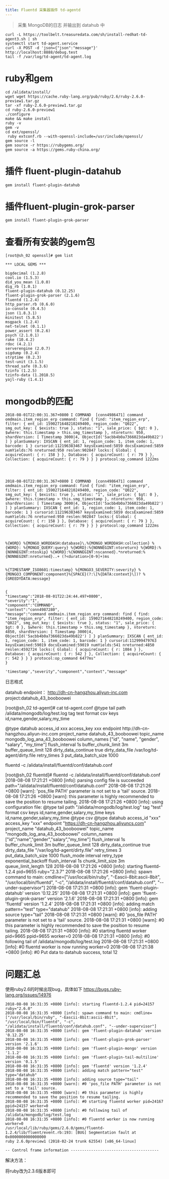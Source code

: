 ```yaml
---
title: Fluentd 采集器插件 td-agentd
---
```


> 采集 MongoDB的日志 并输出到 datahub 中
```shell
curl -L https://toolbelt.treasuredata.com/sh/install-redhat-td-agent3.sh | sh
systemctl start td-agent.service
curl -X POST -d 'json={"json":"message"}' http://localhost:8888/debug.test
tail -f /var/log/td-agent/td-agent.log
```

# ruby和gem

```shell
cd /alidata/install/
wget wget https://cache.ruby-lang.org/pub/ruby/2.6/ruby-2.6.0-preview1.tar.gz
tar -xf ruby-2.6.0-preview1.tar.gz 
cd ruby-2.6.0-preview1
./configure
make && make install
ruby -v
gem -v
cd ext/openssl/
 ruby extconf.rb --with-openssl-include=/usr/include/openssl/
gem source -l
gem source -r https://rubygems.org/
gem source -a https://gems.ruby-china.org/

```

# 插件 fluent-plugin-datahub

```shell
gem install fluent-plugin-datahub
```

# 插件fluent-plugin-grok-parser

```shell
gem install fluent-plugin-grok-parser
```

# 查看所有安装的gem包
```shell
[root@sh_02 openssl]# gem list

*** LOCAL GEMS ***

bigdecimal (1.2.8)
cool.io (1.5.3)
did_you_mean (1.0.0)
dig_rb (1.0.1)
fluent-plugin-datahub (0.12.25)
fluent-plugin-grok-parser (2.1.6)
fluentd (1.2.4)
http_parser.rb (0.6.0)
io-console (0.4.5)
json (1.8.3.1)
minitest (5.8.5)
msgpack (1.2.4)
net-telnet (0.1.1)
power_assert (0.2.6)
psych (2.1.0.1)
rake (10.4.2)
rdoc (4.2.1)
serverengine (2.0.7)
sigdump (0.2.4)
strptime (0.2.3)
test-unit (3.1.5)
thread_safe (0.3.6)
tzinfo (1.2.5)
tzinfo-data (1.2018.5)
yajl-ruby (1.4.1)

```

# mongodb的匹配



```shell
2018-08-01T22:00:31.367+0800 I COMMAND  [conn4986471] command omdmain.item_region_erp command: find { find: "item_region_erp", filter: { ent_id: 1590271648210249400, region_code: "Q022", smg_out_key: { $exists: true }, status: "1", sale_price: { $gt: 0 }, $where: this.timestamp > this.smg_timestamp }, ntoreturn: 950, shardVersion: [ Timestamp 3000|4, ObjectId('5acbb4b0a7366023da49b822') ] } planSummary: IXSCAN { ent_id: 1, region_code: 1, item_code: 1, barcode: 1 } cursorid:112196383467 keysExamined:5859 docsExamined:5859 numYields:76 nreturned:950 reslen:902847 locks:{ Global: { acquireCount: { r: 158 } }, Database: { acquireCount: { r: 79 } }, Collection: { acquireCount: { r: 79 } } } protocol:op_command 1222ms




2018-08-01T22:00:31.367+0800 I COMMAND  [conn4986471] command omdmain.item_region_erp command: find { find: "item_region_erp", filter: { ent_id: 1590271648210249400, region_code: "Q022", smg_out_key: { $exists: true }, status: "1", sale_price: { $gt: 0 }, $where: this.timestamp > this.smg_timestamp }, ntoreturn: 950, shardVersion: [ Timestamp 3000|4, ObjectId('5acbb4b0a7366023da49b822') ] } planSummary: IXSCAN { ent_id: 1, region_code: 1, item_code: 1, barcode: 1 } cursorid:112196383467 keysExamined:5859 docsExamined:5859 numYields:76 nreturned:950 reslen:902847 locks:{ Global: { acquireCount: { r: 158 } }, Database: { acquireCount: { r: 79 } }, Collection: { acquireCount: { r: 79 } } } protocol:op_command 1222ms



%{WORD} %{MONGO_WORDDASH:database}\.%{MONGO_WORDDASH:collection} %{WORD}: %{MONGO_QUERY:query} %{WORD}:%{NONNEGINT:ntoreturn} %{WORD}:%{NONNEGINT:ntoskip} %{WORD}:%{NONNEGINT:nscanned}.*nreturned:%{NONNEGINT:nreturned}..+ (?<duration>[0-9]+)ms


%{TIMESTAMP_ISO8601:timestamp} %{MONGO3_SEVERITY:severity} %{MONGO3_COMPONENT:component}%{SPACE}(?:\[%{DATA:context}\])? %{GREEDYDATA:message}


{
"timestamp":"2018-08-01T22:24:44.497+0800",
"severity":"I",
"component":"COMMAND",
"context":"conn4987280",
"message":"command omdmain.item_region_erp command: find { find: "item_region_erp", filter: { ent_id: 1590271648210249400, region_code: "Q022", smg_out_key: { $exists: true }, status: "1", sale_price: { $gt: 0 }, $where: this.timestamp > this.smg_timestamp }, ntoreturn: 4850, shardVersion: [ Timestamp 3000|4, ObjectId('5acbb4b0a7366023da49b822') ] } planSummary: IXSCAN { ent_id: 1, region_code: 1, item_code: 1, barcode: 1 } cursorid:112999479763 keysExamined:59019 docsExamined:59019 numYields:541 nreturned:4850 reslen:4592724 locks:{ Global: { acquireCount: { r: 1084 } }, Database: { acquireCount: { r: 542 } }, Collection: { acquireCount: { r: 542 } } } protocol:op_command 6477ms"
}

'timestamp',"severity","component","context","message"

```

日志格式

datahub endpoint：
http://dh-cn-hangzhou.aliyun-inc.com
project:datahub_43_booboowei



[root@sh_02 td-agent]# cat td-agent.conf
<source>
  @type tail
  path /alidata/mongodb/log/test.log
  tag test
  format csv 
  keys id,name,gender,salary,my_time
</source>


<match test>
  @type datahub
  access_id xxx
  access_key xxx
  endpoint http://dh-cn-hangzhou.aliyun-inc.com
  project_name datahub_43_booboowei
  topic_name mongodb_log_ana_43_booboowei
  column_names ["id", "name", "gender", "salary", "my_time"]
  flush_interval 1s
  buffer_chunk_limit 3m
  buffer_queue_limit 128
  dirty_data_continue true
  dirty_data_file /var/log/td-agent/dirty.file
  retry_times 3
  put_data_batch_size 1000
</match>

fluentd -c /alidata/install/fluentd/conf/datahub.conf


[root@sh_02 fluentd]# fluentd -c /alidata/install/fluentd/conf/datahub.conf
2018-08-08 17:21:21 +0800 [info]: parsing config file is succeeded path="/alidata/install/fluentd/conf/datahub.conf"
2018-08-08 17:21:26 +0800 [warn]: 'pos_file PATH' parameter is not set to a 'tail' source.
2018-08-08 17:21:26 +0800 [warn]: this parameter is highly recommended to save the position to resume tailing.
2018-08-08 17:21:26 +0800 [info]: using configuration file: <ROOT>
  <source>
    @type tail
    path "/alidata/mongodb/log/test.log"
    tag "test"
    format csv
    keys id,name,gender,salary,my_time
    <parse>
      keys id,name,gender,salary,my_time
      @type csv
    </parse>
  </source>
  <match test>
    @type datahub
    access_id "xxx"
    access_key "xxx"
    endpoint "https://dh-cn-hangzhou.aliyuncs.com"
    project_name "datahub_43_booboowei"
    topic_name "mongodb_log_ana_43_booboowei"
    column_names ["id","name","gender","salary","my_time"]
    flush_interval 1s
    buffer_chunk_limit 3m
    buffer_queue_limit 128
    dirty_data_continue true
    dirty_data_file "/var/log/td-agent/dirty.file"
    retry_times 3
    put_data_batch_size 1000
    <buffer>
      flush_mode interval
      retry_type exponential_backoff
      flush_interval 1s
      chunk_limit_size 3m
      queue_limit_length 128
    </buffer>
  </match>
</ROOT>
2018-08-08 17:21:26 +0800 [info]: starting fluentd-1.2.4 pid=9655 ruby="2.3.7"
2018-08-08 17:21:26 +0800 [info]: spawn command to main:  cmdline=["/usr/local/bin/ruby", "-Eascii-8bit:ascii-8bit", "/usr/local/bin/fluentd", "-c", "/alidata/install/fluentd/conf/datahub.conf", "--under-supervisor"]
2018-08-08 17:21:31 +0800 [info]: gem 'fluent-plugin-datahub' version '0.12.25'
2018-08-08 17:21:31 +0800 [info]: gem 'fluent-plugin-grok-parser' version '2.1.6'
2018-08-08 17:21:31 +0800 [info]: gem 'fluentd' version '1.2.4'
2018-08-08 17:21:31 +0800 [info]: adding match pattern="test" type="datahub"
2018-08-08 17:21:31 +0800 [info]: adding source type="tail"
2018-08-08 17:21:31 +0800 [warn]: #0 'pos_file PATH' parameter is not set to a 'tail' source.
2018-08-08 17:21:31 +0800 [warn]: #0 this parameter is highly recommended to save the position to resume tailing.
2018-08-08 17:21:31 +0800 [info]: #0 starting fluentd worker pid=9665 ppid=9655 worker=0
2018-08-08 17:21:31 +0800 [info]: #0 following tail of /alidata/mongodb/log/test.log
2018-08-08 17:21:31 +0800 [info]: #0 fluentd worker is now running worker=0
2018-08-08 17:21:38 +0800 [info]: #0 Put data to datahub success, total 12



# 问题汇总

使用ruby2.6的时候出现bug，具体如下
https://bugs.ruby-lang.org/issues/14976

```shell
2018-08-08 16:31:35 +0800 [info]: starting fluentd-1.2.4 pid=24157 ruby="2.6.0"
2018-08-08 16:31:35 +0800 [info]: spawn command to main: cmdline=["/usr/local/bin/ruby", "-Eascii-8bit:ascii-8bit", "/usr/local/bin/fluentd", "-c", "/alidata/install/fluentd/conf/datahub.conf", "--under-supervisor"]
2018-08-08 16:31:35 +0800 [info]: gem 'fluent-plugin-datahub' version '0.12.25'
2018-08-08 16:31:35 +0800 [info]: gem 'fluent-plugin-grok-parser' version '2.1.6'
2018-08-08 16:31:35 +0800 [info]: gem 'fluent-plugin-mongo' version '1.1.2'
2018-08-08 16:31:35 +0800 [info]: gem 'fluent-plugin-tail-multiline' version '0.1.5'
2018-08-08 16:31:35 +0800 [info]: gem 'fluentd' version '1.2.4'
2018-08-08 16:31:35 +0800 [info]: adding match pattern="test" type="datahub"
2018-08-08 16:31:35 +0800 [info]: adding source type="tail"
2018-08-08 16:31:35 +0800 [warn]: #0 'pos_file PATH' parameter is not set to a 'tail' source.
2018-08-08 16:31:35 +0800 [warn]: #0 this parameter is highly recommended to save the position to resume tailing.
2018-08-08 16:31:35 +0800 [info]: #0 starting fluentd worker pid=24167 ppid=24157 worker=0
2018-08-08 16:31:35 +0800 [info]: #0 following tail of /alidata/mongodb/log/test.log
2018-08-08 16:31:35 +0800 [info]: #0 fluentd worker is now running worker=0
/usr/local/lib/ruby/gems/2.6.0/gems/fluentd-1.2.4/lib/fluent/event.rb:193: [BUG] Segmentation fault at 0x0000000000000000
ruby 2.6.0preview1 (2018-02-24 trunk 62554) [x86_64-linux]

-- Control frame information ---------------------------------------

```

解决方法：

将ruby改为2.3.6版本即可
